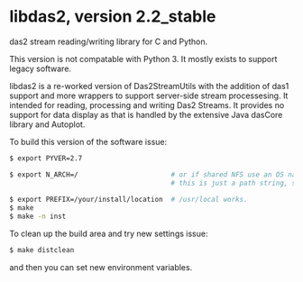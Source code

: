 # libdas2, version 2.2_stable
das2 stream reading/writing library for C and Python.  

This version is not compatable with Python 3.  It mostly exists to support
legacy software.

libdas2 is a re-worked version of Das2StreamUtils with the addition of
das1 support and more wrappers to support server-side stream processesing.
It intended for reading, processing and writing Das2 Streams.  It provides
no support for data display as that is handled by the extensive Java dasCore
library and Autoplot.  

To build this version of the software issue:
```bash
$ export PYVER=2.7

$ export N_ARCH=/                       # or if shared NFS use an OS name such as mint18
                                        # this is just a path string, so any one word is okay
													 
$ export PREFIX=/your/install/location  # /usr/local works.
$ make
$ make -n inst
```

To clean up the build area and try new settings issue:
```bash
$ make distclean
```
and then you can set new environment variables.


